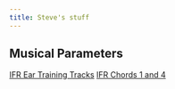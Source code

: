 ```yaml
---
title: Steve's stuff
---
```


## Musical Parameters

[IFR Ear Training Tracks](https://parameters.musicpracticetools.net/?file=/examples/IFR-Ear-Training-Tracks-Media.yaml&mediaRoot=d3rl7arpgnbsx6.cloudfront.net/et1_mp3)
[IFR Chords 1 and 4](https://parameters.musicpracticetools.net/?file=/examples/IFR-Chords-1-and-4-Media.yaml&mediaRoot=d3rl7arpgnbsx6.cloudfront.net/rc1_mp3)
